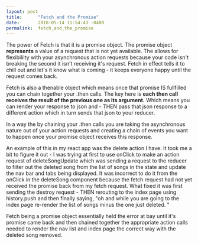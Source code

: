 ```yaml
---
layout: post
title:      "Fetch and the Promise"
date:       2018-05-14 11:54:43 -0400
permalink:  fetch_and_the_promise
---
```



The power of Fetch is that it is a promise object. The promise object **represents** a value of a request that is not yet available. The allows for flexibililty with your asynchronous action requests because your code isn't breaking the second it isn't receiving it's request. Fetch in effect tells it to chill out and let's it know what is coming - it keeps everyone happy until the request comes back. 

Fetch is also a thenable object which means once that promise IS fullfilled you can chain together your .then calls. The key here is **each then call receives the result of the previous one as its argument.** Which means you can render your response to json and - THEN pass that json response to a different action which in turn sends that json to your reducer. 

In  a way the by chaining your .then calls you are taking the asynchronous nature out of your action requests and creating a chain of events you want to happen once your promise object receives this response. 

An example of this in my react app was the delete action I have. It took me a bit to figure it out - I was trying at first to use onClick to make an action request of deleteSongUpdate which was sending a request to the reducer to filter out the deleted song from the list of songs in the state and update the nav bar and tabs being displayed.
It was incorrect to do it from the onClick in the deleteSong component because the fetch request had not yet received the promise back from my fetch request. 
What fixed it was first sending the destroy request - THEN rerouting to the index page using history.push and then finally saying, "oh and while you are going to the index page re-render the list of songs minus the one just deleted. " 

Fetch being a promise object essentially held the error at bay until it's promise came back and then chained together the appropriate action calls needed to render the nav list and index page the correct way with the deleted song removed.



